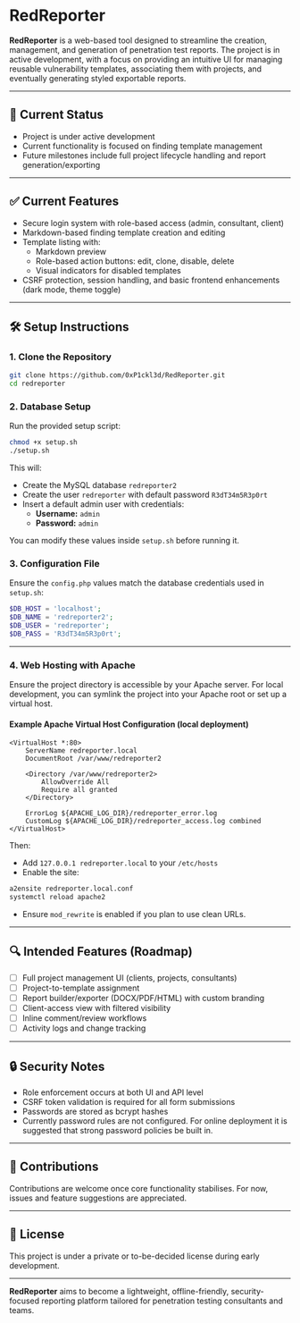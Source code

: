 # RedReporter

**RedReporter** is a web-based tool designed to streamline the creation, management, and generation of penetration test reports. The project is in active development, with a focus on providing an intuitive UI for managing reusable vulnerability templates, associating them with projects, and eventually generating styled exportable reports.

---

## 🚧 Current Status
- Project is under active development
- Current functionality is focused on finding template management
- Future milestones include full project lifecycle handling and report generation/exporting

---

## ✅ Current Features
- Secure login system with role-based access (admin, consultant, client)
- Markdown-based finding template creation and editing
- Template listing with:
  - Markdown preview
  - Role-based action buttons: edit, clone, disable, delete
  - Visual indicators for disabled templates
- CSRF protection, session handling, and basic frontend enhancements (dark mode, theme toggle)

---

## 🛠️ Setup Instructions

### 1. Clone the Repository
```bash
git clone https://github.com/0xP1ckl3d/RedReporter.git
cd redreporter
```

### 2. Database Setup
Run the provided setup script:
```bash
chmod +x setup.sh
./setup.sh
```
This will:
- Create the MySQL database `redreporter2`
- Create the user `redreporter` with default password `R3dT34m5R3p0rt`
- Insert a default admin user with credentials:
  - **Username:** `admin`
  - **Password:** `admin`

You can modify these values inside `setup.sh` before running it.

### 3. Configuration File
Ensure the `config.php` values match the database credentials used in `setup.sh`:
```php
$DB_HOST = 'localhost';
$DB_NAME = 'redreporter2';
$DB_USER = 'redreporter';
$DB_PASS = 'R3dT34m5R3p0rt';
```

---

### 4. Web Hosting with Apache
Ensure the project directory is accessible by your Apache server. For local development, you can symlink the project into your Apache root or set up a virtual host.

#### Example Apache Virtual Host Configuration (local deployment)
```
<VirtualHost *:80>
    ServerName redreporter.local
    DocumentRoot /var/www/redreporter2

    <Directory /var/www/redreporter2>
        AllowOverride All
        Require all granted
    </Directory>

    ErrorLog ${APACHE_LOG_DIR}/redreporter_error.log
    CustomLog ${APACHE_LOG_DIR}/redreporter_access.log combined
</VirtualHost>
```

Then:
- Add `127.0.0.1 redreporter.local` to your `/etc/hosts`
- Enable the site:
```bash
a2ensite redreporter.local.conf
systemctl reload apache2
```
- Ensure `mod_rewrite` is enabled if you plan to use clean URLs.

---

## 🔍 Intended Features (Roadmap)
- [ ] Full project management UI (clients, projects, consultants)
- [ ] Project-to-template assignment
- [ ] Report builder/exporter (DOCX/PDF/HTML) with custom branding
- [ ] Client-access view with filtered visibility
- [ ] Inline comment/review workflows
- [ ] Activity logs and change tracking

---

## 🔒 Security Notes
- Role enforcement occurs at both UI and API level
- CSRF token validation is required for all form submissions
- Passwords are stored as bcrypt hashes
- Currently password rules are not configured. For online deployment it is suggested that strong password policies be built in.

---

## 🤝 Contributions
Contributions are welcome once core functionality stabilises. For now, issues and feature suggestions are appreciated.

---

## 📜 License
This project is under a private or to-be-decided license during early development.

---

**RedReporter** aims to become a lightweight, offline-friendly, security-focused reporting platform tailored for penetration testing consultants and teams.
